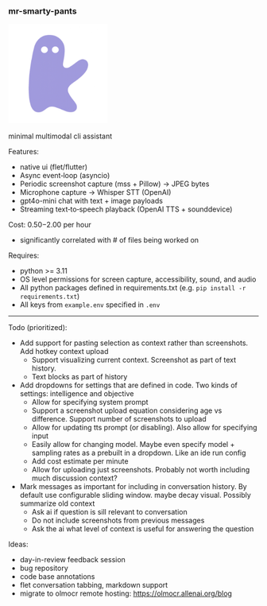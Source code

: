 ### mr-smarty-pants

<img src="assets/logo.png" alt="Logo" width="200"/>

minimal multimodal cli assistant

Features:
- native ui (flet/flutter)
- Async event‑loop (asyncio)
- Periodic screenshot capture (mss + Pillow) → JPEG bytes
- Microphone capture → Whisper STT (OpenAI)
- gpt4o-mini chat with text + image payloads
- Streaming text‑to‑speech playback (OpenAI TTS + sounddevice)

Cost: $0.50-$2.00 per hour
- significantly correlated with # of files being worked on

Requires:
- python >= 3.11
- OS level permissions for screen capture, accessibility, sound, and audio
- All python packages defined in requirements.txt (e.g. `pip install -r requirements.txt`)
- All keys from `example.env` specified in `.env`

---

Todo (prioritized):
- Add support for pasting selection as context rather than screenshots. Add hotkey context upload
    - Support visualizing current context. Screenshot as part of text history.
    - Text blocks as part of history
- Add dropdowns for settings that are defined in code. Two kinds of settings: intelligence and objective
    - Allow for specifying system prompt
    - Support a screenshot upload equation considering age vs difference. Support number of screenshots to upload
    - Allow for updating tts prompt (or disabling). Also allow for specifying input
    - Easily allow for changing model. Maybe even specify model + sampling rates as a prebuilt in a dropdown. Like an ide run config
    - Add cost estimate per minute
    - Allow for uploading just screenshots. Probably not worth including much discussion context?
- Mark messages as important for including in conversation history. By default use configurable sliding window. maybe decay visual. Possibly summarize old context
    - Ask ai if question is sill relevant to conversation
    - Do not include screenshots from previous messages
    - Ask the ai what level of context is useful for answering the question

Ideas:
- day-in-review feedback session
- bug repository
- code base annotations
- flet conversation tabbing, markdown support
- migrate to olmocr remote hosting: https://olmocr.allenai.org/blog
